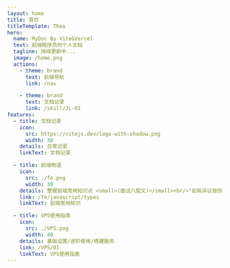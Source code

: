 ```yaml
---
layout: home
title: 首页
titleTemplate: Theo
hero:
  name: MyDoc By Vite&Vercel
  text: 前端程序员的个人文档
  tagline: 持续更新中...
  image: /home.png
  actions:
    - theme: brand
      text: 前端导航
      link: /nav

    - theme: brand
      text: 文档记录
      link: /skill/JL-01
features:
  - title: 文档记录
    icon:
      src: https://vitejs.dev/logo-with-shadow.png
      width: 30
    details: 日常记录
    linkText: 文档记录

  - title: 前端物语
    icon:
      src: ./fe.png
      width: 30
    details: 整理前端常用知识点 <small>(面试八股文)</small><br/>"如有异议按你理解为主"
    link: /fe/javascript/types
    linkText: 前端常用知识

  - title: VPS使用指南
    icon:
      src: ./VPS.png
      width: 40
    details: 基础设置/进阶使用/搭建服务
    link: /VPS/01
    linkText: VPS使用指南
---
```

